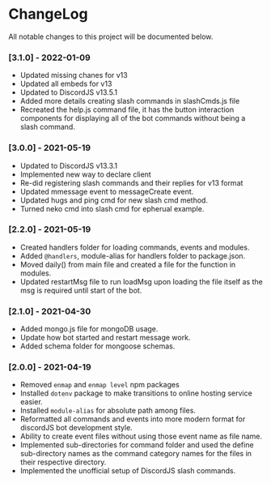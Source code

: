 # ChangeLog
All notable changes to this project will be documented below.

### [3.1.0] - 2022-01-09
* Updated missing chanes for v13
* Updated all embeds for v13
* Updated to DiscordJS v13.5.1
* Added more details creating slash commands in slashCmds.js file
* Recreated the help.js command file, it has the button interaction components for displaying all of the bot commands without being a slash command.
### [3.0.0] - 2021-05-19
* Updated to DiscordJS v13.3.1
* Implemented new way to declare client
* Re-did registering slash commands and their replies for v13 format
* Updated mmessage event to messageCreate event.
* Updated hugs and ping cmd for new slash cmd method.
* Turned neko cmd into slash cmd for epherual example.
### [2.2.0] - 2021-05-19
* Created handlers folder for loading commands, events and modules.
* Added `@handlers`, module-alias for handlers folder to package.json.
* Moved daily() from main file and created a file for the function in modules.
* Updated restartMsg file to run loadMsg upon loading the file itself as the msg is required until start of the bot.

### [2.1.0] - 2021-04-30
* Added mongo.js file for mongoDB usage. 
* Update how bot started and restart message work.
* Added schema folder for mongoose schemas.

### [2.0.0] - 2021-04-19
* Removed `enmap` and `enmap level` npm packages
* Installed `dotenv` package to make transitions to online hosting service easier.
* Installed `module-alias` for absolute path among files.
* Reformatted all commands and events into more modern format for discordJS bot development style.
* Ability to create event files without using those event name as file name.
* Implemented sub-directories for command folder and used the define sub-directory names as the command category names for the files in their respective directory.
* Implemented the unofficial setup of DiscordJS slash commands.
